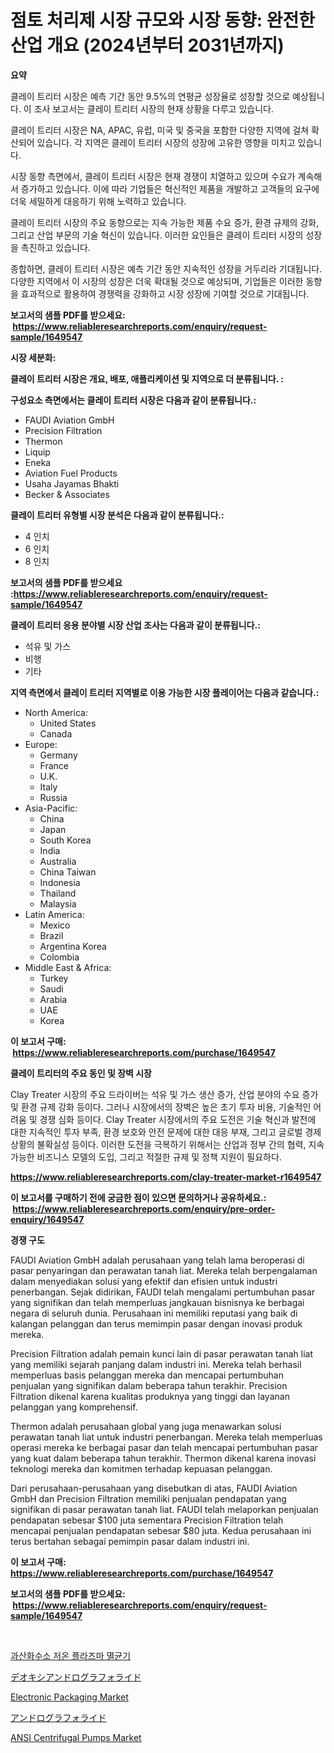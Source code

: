 <p><h1>점토 처리제 시장 규모와 시장 동향: 완전한 산업 개요 (2024년부터 2031년까지)</h1></p><p><strong>요약</strong></p>
<p><p>클레이 트리터 시장은 예측 기간 동안 9.5%의 연평균 성장율로 성장할 것으로 예상됩니다. 이 조사 보고서는 클레이 트리터 시장의 현재 상황을 다루고 있습니다. </p><p>클레이 트리터 시장은 NA, APAC, 유럽, 미국 및 중국을 포함한 다양한 지역에 걸쳐 확산되어 있습니다. 각 지역은 클레이 트리터 시장의 성장에 고유한 영향을 미치고 있습니다. </p><p>시장 동향 측면에서, 클레이 트리터 시장은 현재 경쟁이 치열하고 있으며 수요가 계속해서 증가하고 있습니다. 이에 따라 기업들은 혁신적인 제품을 개발하고 고객들의 요구에 더욱 세밀하게 대응하기 위해 노력하고 있습니다. </p><p>클레이 트리터 시장의 주요 동향으로는 지속 가능한 제품 수요 증가, 환경 규제의 강화, 그리고 산업 부문의 기술 혁신이 있습니다. 이러한 요인들은 클레이 트리터 시장의 성장을 촉진하고 있습니다. </p><p>종합하면, 클레이 트리터 시장은 예측 기간 동안 지속적인 성장을 거두리라 기대됩니다. 다양한 지역에서 이 시장의 성장은 더욱 확대될 것으로 예상되며, 기업들은 이러한 동향을 효과적으로 활용하여 경쟁력을 강화하고 시장 성장에 기여할 것으로 기대됩니다.</p></p>
<p><strong>보고서의 샘플 PDF를 받으세요: &nbsp;<a href="https://www.reliableresearchreports.com/enquiry/request-sample/1649547">https://www.reliableresearchreports.com/enquiry/request-sample/1649547</a></strong></p>
<p><strong>시장 세분화:</strong></p>
<p><strong> 클레이 트리터 시장은 개요, 배포, 애플리케이션 및 지역으로 더 분류됩니다. :</strong></p>
<p><strong>구성요소 측면에서는 클레이 트리터 시장은 다음과 같이 분류됩니다.:</strong></p>
<p><ul><li>FAUDI Aviation GmbH</li><li>Precision Filtration</li><li>Thermon</li><li>Liquip</li><li>Eneka</li><li>Aviation Fuel Products</li><li>Usaha Jayamas Bhakti</li><li>Becker & Associates</li></ul></p>
<p><strong> 클레이 트리터 유형별 시장 분석은 다음과 같이 분류됩니다.:</strong></p>
<p><ul><li>4 인치</li><li>6 인치</li><li>8 인치</li></ul></p>
<p><strong>보고서의 샘플 PDF를 받으세요 :<a href="https://www.reliableresearchreports.com/enquiry/request-sample/1649547">https://www.reliableresearchreports.com/enquiry/request-sample/1649547</a></strong></p>
<p><strong> 클레이 트리터 응용 분야별 시장 산업 조사는 다음과 같이 분류됩니다.:</strong></p>
<p><ul><li>석유 및 가스</li><li>비행</li><li>기타</li></ul></p>
<p><strong>지역 측면에서 클레이 트리터 지역별로 이용 가능한 시장 플레이어는 다음과 같습니다.:</strong></p>
<p><ul>
    <li>
        North America:
        <ul>
            <li>United States</li>
            <li>Canada</li>
        </ul>
    </li>
    <li>
        Europe:
        <ul>
            <li>Germany</li>
            <li>France</li>
            <li>U.K.</li>
            <li>Italy</li>
            <li>Russia</li>
        </ul>
    </li>
    <li>
        Asia-Pacific:
        <ul>
            <li>China</li>
            <li>Japan</li>
            <li>South Korea</li>
            <li>India</li>
            <li>Australia</li>
            <li>China Taiwan</li>
            <li>Indonesia</li>
            <li>Thailand</li>
            <li>Malaysia</li>
        </ul>
    </li>
    <li>
        Latin America:
        <ul>
            <li>Mexico</li>
            <li>Brazil</li>
            <li>Argentina Korea</li>
            <li>Colombia</li>
        </ul>
    </li>
    <li>
        Middle East & Africa:
        <ul>
            <li>Turkey</li>
            <li>Saudi</li>
            <li>Arabia</li>
            <li>UAE</li>
            <li>Korea</li>
        </ul>
    </li>
    </ul></p>
<p><strong>이 보고서 구매: &nbsp;<a href="https://www.reliableresearchreports.com/purchase/1649547">https://www.reliableresearchreports.com/purchase/1649547</a></strong></p>
<p><strong>클레이 트리터의 주요 동인 및 장벽 시장</strong></p>
<p><p>Clay Treater 시장의 주요 드라이버는 석유 및 가스 생산 증가, 산업 분야의 수요 증가 및 환경 규제 강화 등이다. 그러나 시장에서의 장벽은 높은 초기 투자 비용, 기술적인 어려움 및 경쟁 심화 등이다. Clay Treater 시장에서의 주요 도전은 기술 혁신과 발전에 대한 지속적인 투자 부족, 환경 보호와 안전 문제에 대한 대응 부재, 그리고 글로벌 경제 상황의 불확실성 등이다. 이러한 도전을 극복하기 위해서는 산업과 정부 간의 협력, 지속 가능한 비즈니스 모델의 도입, 그리고 적절한 규제 및 정책 지원이 필요하다.</p></p>
<p><strong><a href="https://www.reliableresearchreports.com/clay-treater-market-r1649547">https://www.reliableresearchreports.com/clay-treater-market-r1649547</a></strong></p>
<p><strong>이 보고서를 구매하기 전에 궁금한 점이 있으면 문의하거나 공유하세요.: &nbsp;<a href="https://www.reliableresearchreports.com/enquiry/pre-order-enquiry/1649547">https://www.reliableresearchreports.com/enquiry/pre-order-enquiry/1649547</a></strong></p>
<p><strong>경쟁 구도</strong></p>
<p><p>FAUDI Aviation GmbH adalah perusahaan yang telah lama beroperasi di pasar penyaringan dan perawatan tanah liat. Mereka telah berpengalaman dalam menyediakan solusi yang efektif dan efisien untuk industri penerbangan. Sejak didirikan, FAUDI telah mengalami pertumbuhan pasar yang signifikan dan telah memperluas jangkauan bisnisnya ke berbagai negara di seluruh dunia. Perusahaan ini memiliki reputasi yang baik di kalangan pelanggan dan terus memimpin pasar dengan inovasi produk mereka.</p><p>Precision Filtration adalah pemain kunci lain di pasar perawatan tanah liat yang memiliki sejarah panjang dalam industri ini. Mereka telah berhasil memperluas basis pelanggan mereka dan mencapai pertumbuhan penjualan yang signifikan dalam beberapa tahun terakhir. Precision Filtration dikenal karena kualitas produknya yang tinggi dan layanan pelanggan yang komprehensif.</p><p>Thermon adalah perusahaan global yang juga menawarkan solusi perawatan tanah liat untuk industri penerbangan. Mereka telah memperluas operasi mereka ke berbagai pasar dan telah mencapai pertumbuhan pasar yang kuat dalam beberapa tahun terakhir. Thermon dikenal karena inovasi teknologi mereka dan komitmen terhadap kepuasan pelanggan.</p><p>Dari perusahaan-perusahaan yang disebutkan di atas, FAUDI Aviation GmbH dan Precision Filtration memiliki penjualan pendapatan yang signifikan di pasar perawatan tanah liat. FAUDI telah melaporkan penjualan pendapatan sebesar $100 juta sementara Precision Filtration telah mencapai penjualan pendapatan sebesar $80 juta. Kedua perusahaan ini terus bertahan sebagai pemimpin pasar dalam industri ini.</p></p>
<p><strong>이 보고서 구매: &nbsp; <a href="https://www.reliableresearchreports.com/purchase/1649547">https://www.reliableresearchreports.com/purchase/1649547</a></strong></p>
<p><strong>보고서의 샘플 PDF를 받으세요: &nbsp;<a href="https://www.reliableresearchreports.com/enquiry/request-sample/1649547">https://www.reliableresearchreports.com/enquiry/request-sample/1649547</a></strong><strong></strong></p>
<p>&nbsp;</p>
<p><p><a href="https://github.com/xvz497517413/Market-Research-Report-List-1/blob/main/500452328631.md">과산화수소 저온 플라즈마 멸균기</a></p><p><a href="https://github.com/EmoryYundt1935/Market-Research-Report-List-1/blob/main/996286131192.md">デオキシアンドログラフォライド</a></p><p><a href="https://issuu.com/reportprime-2/docs/electronic-packaging-market-size-2030.pptx">Electronic Packaging Market</a></p><p><a href="https://github.com/mcbeesbxa270/Market-Research-Report-List-1/blob/main/863572631191.md">アンドログラフォライド</a></p><p><a href="https://github.com/juancolorado15/Market-Research-Report-List-2/blob/main/ansi-centrifugal-pumps-market.md">ANSI Centrifugal Pumps Market</a></p></p>